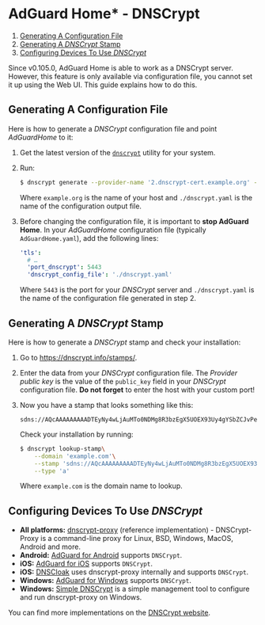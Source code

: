  # AdGuard Home* - DNSCrypt

1. [Generating A Configuration File](#generate-config)
2. [Generating A *DNSCrypt* Stamp](#generate-stamp)
3. [Configuring Devices To Use *DNSCrypt*](#configure-devices)

Since v0.105.0, AdGuard Home is able to work as a DNSCrypt server. However, this feature is only available via configuration file, you cannot set it up using the Web UI. This guide explains how to do this.

<a id="generate-config"></a>

## Generating A Configuration File

Here is how to generate a *DNSCrypt* configuration file and point *AdGuardHome*
to it:

1.  Get the latest version of the [`dnscrypt`] utility for your system.
2.  Run:

    ```sh
    $ dnscrypt generate --provider-name '2.dnscrypt-cert.example.org' --out ./dnscrypt.yaml
    ```

    Where `example.org` is the name of your host and `./dnscrypt.yaml` is the
    name of the configuration output file.
3.  Before changing the configuration file, it is important to **stop AdGuard Home**.
    In your *AdGuardHome* configuration file (typically `AdGuardHome.yaml`), add
    the following lines:

    ```yaml
    'tls':
      # …
      'port_dnscrypt': 5443
      'dnscrypt_config_file': './dnscrypt.yaml'
    ```

    Where `5443` is the port for your *DNSCrypt* server and `./dnscrypt.yaml` is
    the name of the configuration file generated in step 2.

[`dnscrypt`]: https://github.com/ameshkov/dnscrypt/releases

<a id="generate-stamp"></a>

## Generating A *DNSCrypt* Stamp

Here is how to generate a *DNSCrypt* stamp and check your installation:

1.  Go to <https://dnscrypt.info/stamps/>.
2.  Enter the data from your *DNSCrypt* configuration file.  The *Provider
    public key* is the value of the `public_key` field in your *DNSCrypt*
    configuration file.  **Do not forget** to enter the host with your custom port!
3.  Now you have a stamp that looks something like this:

    ```none
    sdns://AQcAAAAAAAAADTEyNy4wLjAuMTo0NDMg8R3bzEgX5UOEX93Uy4gYSbZCJvPeOXYlZp2HuRm8T7AbMi5kbnNjcnlwdC1jZXJ0LmV4YW1wbGUub3Jn
    ```

    Check your installation by running:

    ```sh
    $ dnscrypt lookup-stamp\
        --domain 'example.com'\
        --stamp 'sdns://AQcAAAAAAAAADTEyNy4wLjAuMTo0NDMg8R3bzEgX5UOEX93Uy4gYSbZCJvPeOXYlZp2HuRm8T7AbMi5kbnNjcnlwdC1jZXJ0LmV4YW1wbGUub3Jn'\
        --type 'a'
    ```

    Where `example.com` is the domain name to lookup.

<a id="configure-devices"></a>

## Configuring Devices To Use *DNSCrypt*

- **All platforms:** [dnscrypt-proxy](https://github.com/DNSCrypt/dnscrypt-proxy) (reference implementation) - DNSCrypt-Proxy is a command-line proxy for Linux, BSD, Windows, MacOS, Android and more.
- **Android:** [AdGuard for Android](https://adguard.com/en/adguard-android/overview.html) supports `DNSCrypt`.
- **iOS:** [AdGuard for iOS](https://adguard.com/en/adguard-ios/overview.html) supports `DNSCrypt`.
- **iOS:** [DNSCloak](https://itunes.apple.com/app/id1452162351) uses dnscrypt-proxy internally and supports `DNSCrypt`.
- **Windows:** [AdGuard for Windows](https://adguard.com/en/adguard-windows/overview.html) supports `DNSCrypt`.
- **Windows:** [Simple DNSCrypt](https://simplednscrypt.org/) is a simple management tool to configure and run dnscrypt-proxy on Windows.

You can find more implementations on the [DNSCrypt website](https://dnscrypt.info/implementations).
